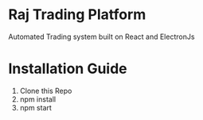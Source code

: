 # Raj Trading Platform

Automated Trading system built on React and ElectronJs

# Installation Guide

1. Clone this Repo <br>
2. npm install <br>
3. npm start <br>
